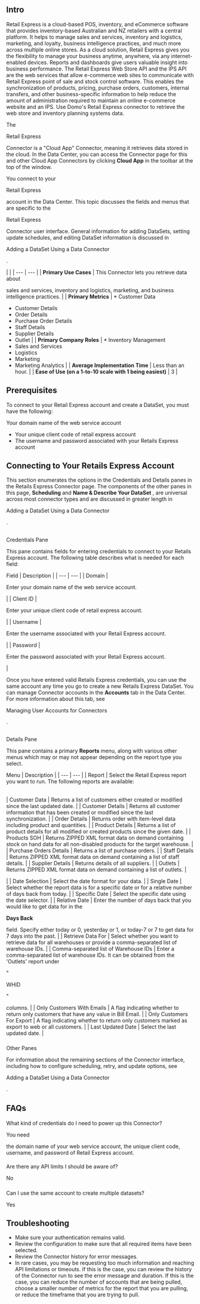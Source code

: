 

Intro
-------


 Retail Express is a cloud-based POS, inventory, and eCommerce software that provides inventory-based Australian and NZ retailers with a central platform. It helps to manage sales and services, inventory and logistics, marketing, and loyalty, business intelligence practices, and much more across multiple online stores. As a cloud solution, Retail Express gives you the flexibility to manage your business anytime, anywhere, via any internet-enabled devices. Reports and dashboards give users valuable insight into business performance. The Retail Express Web Store API and the IPS API are the web services that allow e-commerce web sites to communicate with Retail Express point of sale and stock control software. This enables the synchronization of products, pricing, purchase orders, customers, internal transfers, and other business-specific information to help reduce the amount of administration required to maintain an online e-commerce website and an IPS. Use Domo's Retail Express connector to retrieve the web store and inventory planning systems data.

The

Retail Express

Connector is a "Cloud App" Connector, meaning it retrieves data stored in the cloud. In the Data Center, you can access the Connector page for this and other Cloud App Connectors by clicking
 **Cloud App**
 in the toolbar at the top of the window.


 You connect to your

Retail Express

account in the Data Center. This topic discusses the fields and menus that are specific to the

Retail Express

Connector user interface. General information for adding DataSets, setting update schedules, and editing DataSet information is discussed in

Adding a DataSet Using a Data Connector

.

  |  |
| --- | --- |
| **Primary Use Cases**  |
 This Connector lets you retrieve data about

sales and services, inventory and logistics, marketing, and business intelligence practices.
  |
| **Primary Metrics**  | * Customer Data
* Customer Details
* Order Details
* Purchase Order Details
* Staff Details
* Supplier Details
* Outlet
 |
| **Primary Company Roles**  | * Inventory Management
* Sales and Services
* Logistics
* Marketing
* Marketing Analytics
 |
| **Average Implementation Time**  |
 Less than an hour.
  |
| **Ease of Use (on a 1-to-10 scale with 1 being easiest)**  |
 3
  |

Prerequisites
---------------

To connect to your Retail Express account and create a DataSet, you must have the following:

 Your domain name of the web service account
* Your unique client code of retail express account
* The username and password associated with your Retails Express account

Connecting to Your Retails Express Account
--------------------------------------------

This section enumerates the options in the Credentials and Details panes in the Retails Express Connector page. The components of the other panes in this page,
 **Scheduling**
 and
 **Name & Describe Your DataSet**
 , are universal across most connector types and are discussed in greater length in

Adding a DataSet Using a Data Connector

.

##
 Credentials Pane

This pane contains fields for entering credentials to connect to your Retails Express account. The following table describes what is needed for each field:


 Field
  |
 Description
  |
| --- | --- |
|
 Domain
  |

Enter your domain name of the web service account.

|
|
 Client ID
  |

Enter your unique client code of retail express account.

|
|
 Username
  |

Enter the username associated with your Retail Express account.

|
|
 Password
  |


 Enter the password associated with your Retail Express account.


 |

Once you have entered valid Retails Express credentials, you can use the same account any time you go to create a new Retails Express DataSet. You can manage Connector accounts in the
 **Accounts**
 tab in the Data Center. For more information about this tab, see

Managing User Accounts for Connectors

.

##
 Details Pane

This pane contains a primary
 **Reports**
 menu, along with various other menus which may or may not appear depending on the report type you select.


 Menu
  |
 Description
  |
| --- | --- |
|
 Report
  |
 Select the Retail Express report you want to run. The following reports are available:


|  |  |
| --- | --- |
|
 Customer Data
  |
 Returns a list of customers either created or modified since the last updated date.
  |
|
 Customer Details
  |
 Returns all customer information that has been created or modified since the last synchronization.
  |
|
 Order Details
  |
 Returns order with item-level data including product and quantities.
  |
|
 Product Details
  |
 Returns a list of product details for all modified or created products since the given date.
  |
|
 Products SOH
  |
 Returns ZIPPED XML format data on demand containing stock on hand data for all non-disabled products for the target warehouse.
  |
|
 Purchase Orders Details
  |
 Returns a list of purchase orders.
  |
|
 Staff Details
  |
 Returns ZIPPED XML format data on demand containing a list of staff details.
  |
|
 Supplier Details
  |
 Returns details of all suppliers.
  |
|
 Outlets
  |
 Returns ZIPPED XML format data on demand containing a list of outlets.
  |

|
|
 Date Selection
  |
 Select the date format for your data.
  |
|
 Single Date
  |
 Select whether the report data is for a specific date or for a relative number of days back from today.
  |
|
 Specific Date
  |
 Select the specific date using the date selector.
  |
|
 Relative Date
  |
 Enter the number of days back that you would like to get data for in the


**Days Back**


 field. Specify either today or 0, yesterday or 1, or today-7 or 7 to get data for 7 days into the past.
  |
|
 Retrieve Data For
  |
 Select whether you want to retrieve data for all warehouses or provide a comma-separated list of warehouse IDs.
  |
|
 Comma-separated list of Warehouse IDs
  |
 Enter a comma-separated list of warehouse IDs. It can be obtained from the 'Outlets' report under


 \"


 WHID


 \"


 columns.
  |
|
 Only Customers With Emails
  |
 A flag indicating whether to return only customers that have any value in Bill Email.
  |
|
 Only Customers For Export
  |
 A flag indicating whether to return only customers marked as export to web or all customers.
  |
|
 Last Updated Date
  |
 Select the last updated date.
  |


###
 Other Panes

For information about the remaining sections of the Connector interface, including how to configure scheduling, retry, and update options, see

Adding a DataSet Using a Data Connector

.


 FAQs
------


####


 What kind of credentials do I need to power up this Connector?

You need

the domain name of your web service account, the unique client code, username, and password of Retail Express account.


####
 Are there any API limits I should be aware of?

No

###
 Can I use the same account to create multiple datasets?

Yes


 Troubleshooting
-----------------


* Make sure your authentication remains valid.
* Review the configuration to make sure that all required items have been selected.
* Review the Connector history for error messages.
* In rare cases, you may be requesting too much information and reaching API limitations or timeouts. If this is the case, you can review the history of the Connector run to see the error message and duration. If this is the case, you can reduce the number of accounts that are being pulled, choose a smaller number of metrics for the report that you are pulling, or reduce the timeframe that you are trying to pull.


